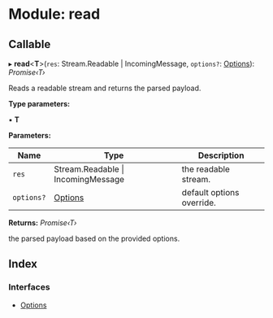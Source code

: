 
# Module: read

## Callable

▸ **read**<**T**>(`res`: Stream.Readable | IncomingMessage, `options?`: [Options](../interfaces/_wreck_16_0_1_index_d_.client.read.options.md)): *Promise‹T›*

Reads a readable stream and returns the parsed payload.

**Type parameters:**

▪ **T**

**Parameters:**

Name | Type | Description |
------ | ------ | ------ |
`res` | Stream.Readable &#124; IncomingMessage | the readable stream. |
`options?` | [Options](../interfaces/_wreck_16_0_1_index_d_.client.read.options.md) | default options override.  |

**Returns:** *Promise‹T›*

the parsed payload based on the provided options.

## Index

### Interfaces

* [Options](../interfaces/_wreck_16_0_1_index_d_.client.read.options.md)
